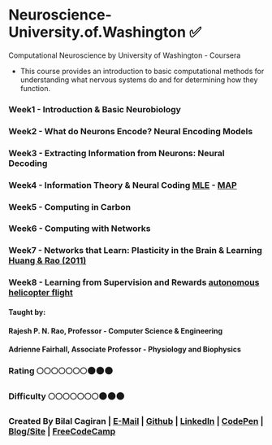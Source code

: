 # Neuroscience-University.of.Washington :white_check_mark:
Computational Neuroscience by University of Washington - Coursera
* This course provides an introduction to basic computational methods for understanding what nervous systems do and for determining how they function.

### Week1 - Introduction & Basic Neurobiology 

### Week2 - What do Neurons Encode? Neural Encoding Models 

### Week3 - Extracting Information from Neurons: Neural Decoding 

### Week4 - Information Theory & Neural Coding [MLE](https://www.youtube.com/watch?v=aHwsEXCk4HA) - [MAP](https://www.youtube.com/watch?v=kkhdIriddSI)

### Week5 - Computing in Carbon

### Week6 - Computing with Networks

### Week7 - Networks that Learn: Plasticity in the Brain & Learning [Huang & Rao (2011)](http://homes.cs.washington.edu/~rao/predcoding2011.pdf)

### Week8 - Learning from Supervision and Rewards [autonomous helicopter flight](http://heli.stanford.edu/)

#### Taught by:
#### Rajesh P. N. Rao, Professor - Computer Science & Engineering
#### Adrienne Fairhall, Associate Professor - Physiology and Biophysics

### Rating :full_moon::full_moon::full_moon::full_moon::full_moon::full_moon::full_moon::new_moon::new_moon::new_moon:
### Difficulty :full_moon::full_moon::full_moon::full_moon::full_moon::full_moon::full_moon::new_moon::new_moon::new_moon:

### Created By Bilal Cagiran | [E-Mail](mailto:bcagiran@hotmail.com) | [Github](https://github.com/extwiii/) | [LinkedIn](https://linkedin.com/in/bilalcagiran) | [CodePen](http://codepen.io/extwiii/) | [Blog/Site](http://bilalcagiran.com) | [FreeCodeCamp](https://www.freecodecamp.com/extwiii) 
